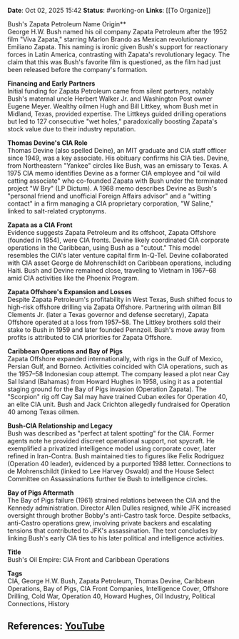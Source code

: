 **Date**: Oct 02, 2025 15:42
**Status**: #working-on
**Links**: [[To Organize]] 

Bush's Zapata Petroleum Name Origin**  
George H.W. Bush named his oil company Zapata Petroleum after the 1952 film "Viva Zapata," starring Marlon Brando as Mexican revolutionary Emiliano Zapata. This naming is ironic given Bush's support for reactionary forces in Latin America, contrasting with Zapata's revolutionary legacy. The claim that this was Bush's favorite film is questioned, as the film had just been released before the company's formation.

**Financing and Early Partners**  
Initial funding for Zapata Petroleum came from silent partners, notably Bush's maternal uncle Herbert Walker Jr. and Washington Post owner Eugene Meyer. Wealthy oilmen Hugh and Bill Littkey, whom Bush met in Midland, Texas, provided expertise. The Littkeys guided drilling operations but led to 127 consecutive "wet holes," paradoxically boosting Zapata's stock value due to their industry reputation.

**Thomas Devine's CIA Role**  
Thomas Devine (also spelled Deine), an MIT graduate and CIA staff officer since 1949, was a key associate. His obituary confirms his CIA ties. Devine, from Northeastern "Yankee" circles like Bush, was an emissary to Texas. A 1975 CIA memo identifies Devine as a former CIA employee and "oil wild catting associate" who co-founded Zapata with Bush under the terminated project "W Bry" (LP Dictum). A 1968 memo describes Devine as Bush's "personal friend and unofficial Foreign Affairs advisor" and a "witting contact" in a firm managing a CIA proprietary corporation, "W Saline," linked to salt-related cryptonyms.

**Zapata as a CIA Front**  
Evidence suggests Zapata Petroleum and its offshoot, Zapata Offshore (founded in 1954), were CIA fronts. Devine likely coordinated CIA corporate operations in the Caribbean, using Bush as a "cutout." This model resembles the CIA's later venture capital firm In-Q-Tel. Devine collaborated with CIA asset George de Mohrenschildt on Caribbean operations, including Haiti. Bush and Devine remained close, traveling to Vietnam in 1967–68 amid CIA activities like the Phoenix Program.

**Zapata Offshore's Expansion and Losses**  
Despite Zapata Petroleum's profitability in West Texas, Bush shifted focus to high-risk offshore drilling via Zapata Offshore. Partnering with oilman Bill Clements Jr. (later a Texas governor and defense secretary), Zapata Offshore operated at a loss from 1957–58. The Littkey brothers sold their stake to Bush in 1959 and later founded Pennzoil. Bush's move away from profits is attributed to CIA priorities for Zapata Offshore.

**Caribbean Operations and Bay of Pigs**  
Zapata Offshore expanded internationally, with rigs in the Gulf of Mexico, Persian Gulf, and Borneo. Activities coincided with CIA operations, such as the 1957–58 Indonesian coup attempt. The company leased a plot near Cay Sal Island (Bahamas) from Howard Hughes in 1958, using it as a potential staging ground for the Bay of Pigs invasion (Operation Zapata). The "Scorpion" rig off Cay Sal may have trained Cuban exiles for Operation 40, an elite CIA unit. Bush and Jack Crichton allegedly fundraised for Operation 40 among Texas oilmen.

**Bush-CIA Relationship and Legacy**  
Bush was described as "perfect at talent spotting" for the CIA. Former agents note he provided discreet operational support, not spycraft. He exemplified a privatized intelligence model using corporate cover, later refined in Iran-Contra. Bush maintained ties to figures like Felix Rodriguez (Operation 40 leader), evidenced by a purported 1988 letter. Connections to de Mohrenschildt (linked to Lee Harvey Oswald) and the House Select Committee on Assassinations further tie Bush to intelligence circles.

**Bay of Pigs Aftermath**  
The Bay of Pigs failure (1961) strained relations between the CIA and the Kennedy administration. Director Allen Dulles resigned, while JFK increased oversight through brother Bobby's anti-Castro task force. Despite setbacks, anti-Castro operations grew, involving private backers and escalating tensions that contributed to JFK's assassination. The text concludes by linking Bush's early CIA ties to his later political and intelligence activities.

**Title**  
Bush's Oil Empire: CIA Front and Caribbean Operations  

**Tags**  
CIA, George H.W. Bush, Zapata Petroleum, Thomas Devine, Caribbean Operations, Bay of Pigs, CIA Front Companies, Intelligence Cover, Offshore Drilling, Cold War, Operation 40, Howard Hughes, Oil Industry, Political Connections, History

## References: [YouTube](https://www.youtube.com/watch?v=cQe6tujoFbs)
